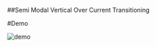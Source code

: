 ##Semi Modal Vertical Over Current Transitioning

#Demo

![demo](https://github.com/iincho/SemiModalVerticalOverCurrentTransitioning/blob/media/media/demo.gif)